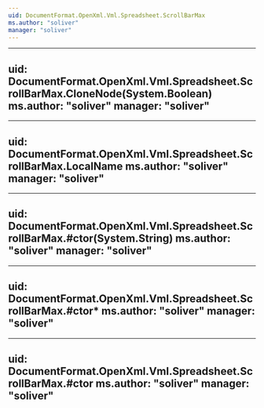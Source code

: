 ```yaml
---
uid: DocumentFormat.OpenXml.Vml.Spreadsheet.ScrollBarMax
ms.author: "soliver"
manager: "soliver"
---
```


---
uid: DocumentFormat.OpenXml.Vml.Spreadsheet.ScrollBarMax.CloneNode(System.Boolean)
ms.author: "soliver"
manager: "soliver"
---

---
uid: DocumentFormat.OpenXml.Vml.Spreadsheet.ScrollBarMax.LocalName
ms.author: "soliver"
manager: "soliver"
---

---
uid: DocumentFormat.OpenXml.Vml.Spreadsheet.ScrollBarMax.#ctor(System.String)
ms.author: "soliver"
manager: "soliver"
---

---
uid: DocumentFormat.OpenXml.Vml.Spreadsheet.ScrollBarMax.#ctor*
ms.author: "soliver"
manager: "soliver"
---

---
uid: DocumentFormat.OpenXml.Vml.Spreadsheet.ScrollBarMax.#ctor
ms.author: "soliver"
manager: "soliver"
---
